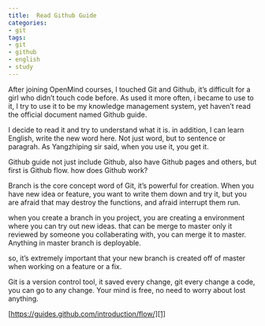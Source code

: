 ```yaml
---
title:  Read Github Guide
categories: 
- git
tags:
- git 
- github
- english
- study
---
```

After joining OpenMind courses, I touched Git and Github, it’s difficult for a girl who didn’t touch code before. As used it more often, i became to use to it, I try to use it to be my knowledge management system, yet haven’t read the official document named Github guide. 

I decide to read it and try to understand what it is.  in addition, I can learn English,  write the new word here. Not just word, but to sentence or paragrah.  As Yangzhiping sir said, when you use it, you get it.

Github guide not just include Github, also have Github pages and others,  but first is Github flow.  how does Github  work?

Branch is the core concept word of Git, it’s powerful for creation. When you have new idea or feature, you want to write them down and try it, but you are afraid  that may destroy the functions, and afraid interrupt  them run. 

when you create a branch in you project,  you are creating a environment where you can try out  new ideas. that can be merge to master only it reviewed by  someone you  collaberating with, you can merge it to master. Anything in master branch is deployable. 

so, it’s extremely important that your new branch is created off of master when working on a feature or a fix.

Git is a version control tool, it saved every change, git every change a code, you can go to any change. Your mind is free, no need to worry about lost anything.

[https://guides.github.com/introduction/flow/][1]

[1]:	https://guides.github.com/introduction/flow/